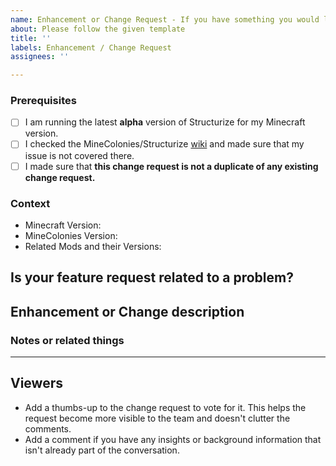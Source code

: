 ```yaml
---	
name: Enhancement or Change Request - If you have something you would like to change or make better	
about: Please follow the given template	
title: ''	
labels: Enhancement / Change Request	
assignees: ''	

---	
```


<!-- PLEASE DO NOT DELETE TOPICS AS YOUR ISSUE WILL GET CLOSED -->
### Prerequisites <!-- Replace spaces with "x" to tick boxes. -->

- [ ] I am running the latest **alpha** version of Structurize for my Minecraft version.
- [ ] I checked the MineColonies/Structurize [wiki](https://wiki.minecolonies.ldtteam.com/) and made sure that my issue is not covered there.
- [ ] I made sure that **this change request is not a duplicate of any existing change request.**

### Context <!-- Exact MineColonies version (e.g. 0.9.126-ALPHA or 0.9.2-RELEASE) *and* the Minecraft version you're playing, please.-->

- Minecraft Version:
- MineColonies Version:
- Related Mods and their Versions:

## Is your feature request related to a problem?
<!-- A clear and concise description of what the problem is. Ex: I'm always frustrated when... -->

## Enhancement or Change description
<!-- A clear and concise description of what you want to happen. -->

### Notes or related things
<!-- Anything else you would like to say. -->

---
## Viewers

* Add a thumbs-up to the change request to vote for it. This helps the request become more visible to the team and doesn't clutter the comments.
* Add a comment if you have any insights or background information that isn't already part of the conversation.
